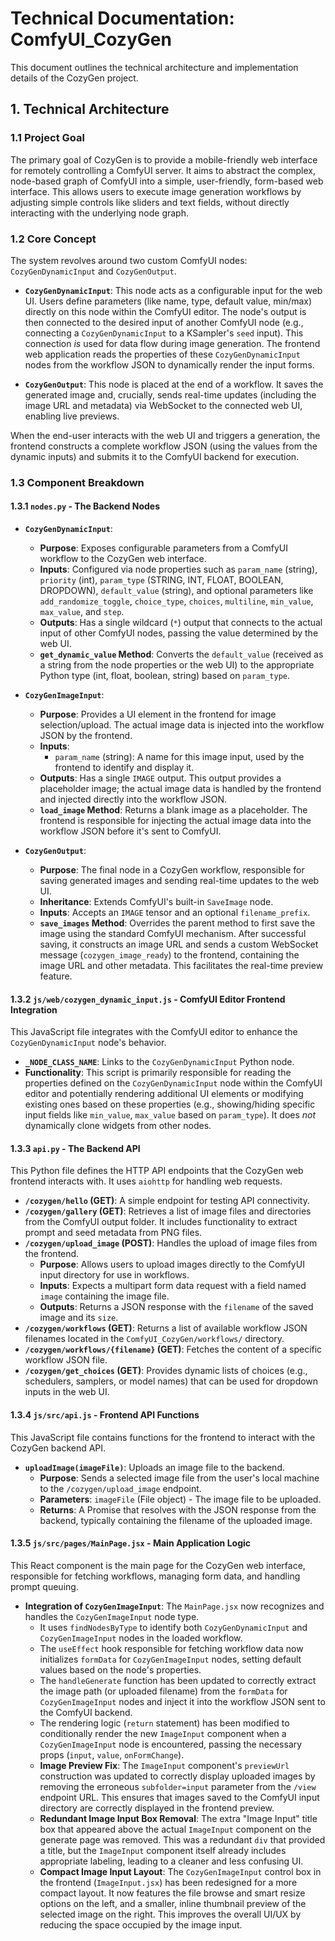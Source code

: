 # Technical Documentation: ComfyUI_CozyGen

This document outlines the technical architecture and implementation details of the CozyGen project.

## 1. Technical Architecture

### 1.1 Project Goal

The primary goal of CozyGen is to provide a mobile-friendly web interface for remotely controlling a ComfyUI server. It aims to abstract the complex, node-based graph of ComfyUI into a simple, user-friendly, form-based web interface. This allows users to execute image generation workflows by adjusting simple controls like sliders and text fields, without directly interacting with the underlying node graph.

### 1.2 Core Concept

The system revolves around two custom ComfyUI nodes: `CozyGenDynamicInput` and `CozyGenOutput`.

*   **`CozyGenDynamicInput`**: This node acts as a configurable input for the web UI. Users define parameters (like name, type, default value, min/max) directly on this node within the ComfyUI editor. The node's output is then connected to the desired input of another ComfyUI node (e.g., connecting a `CozyGenDynamicInput` to a KSampler's `seed` input). This connection *is* used for data flow during image generation. The frontend web application reads the properties of these `CozyGenDynamicInput` nodes from the workflow JSON to dynamically render the input forms.

*   **`CozyGenOutput`**: This node is placed at the end of a workflow. It saves the generated image and, crucially, sends real-time updates (including the image URL and metadata) via WebSocket to the connected web UI, enabling live previews.

When the end-user interacts with the web UI and triggers a generation, the frontend constructs a complete workflow JSON (using the values from the dynamic inputs) and submits it to the ComfyUI backend for execution.

### 1.3 Component Breakdown

#### 1.3.1 `nodes.py` - The Backend Nodes

*   **`CozyGenDynamicInput`**:
    *   **Purpose**: Exposes configurable parameters from a ComfyUI workflow to the CozyGen web interface.
    *   **Inputs**: Configured via node properties such as `param_name` (string), `priority` (int), `param_type` (STRING, INT, FLOAT, BOOLEAN, DROPDOWN), `default_value` (string), and optional parameters like `add_randomize_toggle`, `choice_type`, `choices`, `multiline`, `min_value`, `max_value`, and `step`.
    *   **Outputs**: Has a single wildcard (`*`) output that connects to the actual input of other ComfyUI nodes, passing the value determined by the web UI.
    *   **`get_dynamic_value` Method**: Converts the `default_value` (received as a string from the node properties or the web UI) to the appropriate Python type (int, float, boolean, string) based on `param_type`.

*   **`CozyGenImageInput`**:
    *   **Purpose**: Provides a UI element in the frontend for image selection/upload. The actual image data is injected into the workflow JSON by the frontend.
    *   **Inputs**:
        *   `param_name` (string): A name for this image input, used by the frontend to identify and display it.
    *   **Outputs**: Has a single `IMAGE` output. This output provides a placeholder image; the actual image data is handled by the frontend and injected directly into the workflow JSON.
    *   **`load_image` Method**: Returns a blank image as a placeholder. The frontend is responsible for injecting the actual image data into the workflow JSON before it's sent to ComfyUI.

*   **`CozyGenOutput`**:
    *   **Purpose**: The final node in a CozyGen workflow, responsible for saving generated images and sending real-time updates to the web UI.
    *   **Inheritance**: Extends ComfyUI's built-in `SaveImage` node.
    *   **Inputs**: Accepts an `IMAGE` tensor and an optional `filename_prefix`.
    *   **`save_images` Method**: Overrides the parent method to first save the image using the standard ComfyUI mechanism. After successful saving, it constructs an image URL and sends a custom WebSocket message (`cozygen_image_ready`) to the frontend, containing the image URL and other metadata. This facilitates the real-time preview feature.

#### 1.3.2 `js/web/cozygen_dynamic_input.js` - ComfyUI Editor Frontend Integration

This JavaScript file integrates with the ComfyUI editor to enhance the `CozyGenDynamicInput` node's behavior.

*   **`_NODE_CLASS_NAME`**: Links to the `CozyGenDynamicInput` Python node.
*   **Functionality**: This script is primarily responsible for reading the properties defined on the `CozyGenDynamicInput` node within the ComfyUI editor and potentially rendering additional UI elements or modifying existing ones based on these properties (e.g., showing/hiding specific input fields like `min_value`, `max_value` based on `param_type`). It does *not* dynamically clone widgets from other nodes.

#### 1.3.3 `api.py` - The Backend API

This Python file defines the HTTP API endpoints that the CozyGen web frontend interacts with. It uses `aiohttp` for handling web requests.

*   **`/cozygen/hello` (GET)**: A simple endpoint for testing API connectivity.
*   **`/cozygen/gallery` (GET)**: Retrieves a list of image files and directories from the ComfyUI output folder. It includes functionality to extract prompt and seed metadata from PNG files.
*   **`/cozygen/upload_image` (POST)**: Handles the upload of image files from the frontend.
    *   **Purpose**: Allows users to upload images directly to the ComfyUI input directory for use in workflows.
    *   **Inputs**: Expects a multipart form data request with a field named `image` containing the image file.
    *   **Outputs**: Returns a JSON response with the `filename` of the saved image and its `size`.
*   **`/cozygen/workflows` (GET)**: Returns a list of available workflow JSON filenames located in the `ComfyUI_CozyGen/workflows/` directory.
*   **`/cozygen/workflows/{filename}` (GET)**: Fetches the content of a specific workflow JSON file.
*   **`/cozygen/get_choices` (GET)**: Provides dynamic lists of choices (e.g., schedulers, samplers, or model names) that can be used for dropdown inputs in the web UI.

#### 1.3.4 `js/src/api.js` - Frontend API Functions

This JavaScript file contains functions for the frontend to interact with the CozyGen backend API.

*   **`uploadImage(imageFile)`**: Uploads an image file to the backend.
    *   **Purpose**: Sends a selected image file from the user's local machine to the `/cozygen/upload_image` endpoint.
    *   **Parameters**: `imageFile` (File object) - The image file to be uploaded.
    *   **Returns**: A Promise that resolves with the JSON response from the backend, typically containing the filename of the uploaded image.

#### 1.3.5 `js/src/pages/MainPage.jsx` - Main Application Logic

This React component is the main page for the CozyGen web interface, responsible for fetching workflows, managing form data, and handling prompt queuing.

*   **Integration of `CozyGenImageInput`**: The `MainPage.jsx` now recognizes and handles the `CozyGenImageInput` node type.
    *   It uses `findNodesByType` to identify both `CozyGenDynamicInput` and `CozyGenImageInput` nodes in the loaded workflow.
    *   The `useEffect` hook responsible for fetching workflow data now initializes `formData` for `CozyGenImageInput` nodes, setting default values based on the node's properties.
    *   The `handleGenerate` function has been updated to correctly extract the image path (or uploaded filename) from the `formData` for `CozyGenImageInput` nodes and inject it into the workflow JSON sent to the ComfyUI backend.
    *   The rendering logic (`return` statement) has been modified to conditionally render the new `ImageInput` component when a `CozyGenImageInput` node is encountered, passing the necessary props (`input`, `value`, `onFormChange`).
    *   **Image Preview Fix**: The `ImageInput` component's `previewUrl` construction was updated to correctly display uploaded images by removing the erroneous `subfolder=input` parameter from the `/view` endpoint URL. This ensures that images saved to the ComfyUI input directory are correctly displayed in the frontend preview.
    *   **Redundant Image Input Box Removal**: The extra "Image Input" title box that appeared above the actual `ImageInput` component on the generate page was removed. This was a redundant `div` that provided a title, but the `ImageInput` component itself already includes appropriate labeling, leading to a cleaner and less confusing UI.
    *   **Compact Image Input Layout**: The `CozyGenImageInput` control box in the frontend (`ImageInput.jsx`) has been redesigned for a more compact layout. It now features the file browse and smart resize options on the left, and a smaller, inline thumbnail preview of the selected image on the right. This improves the overall UI/UX by reducing the space occupied by the image input.
